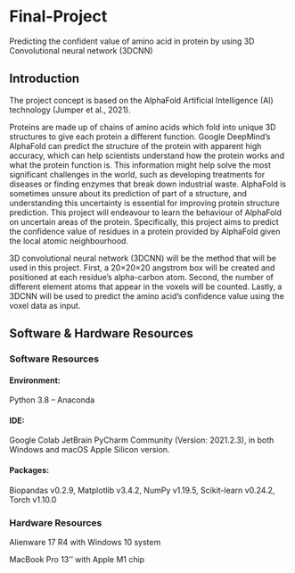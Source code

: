 # Final-Project
Predicting the confident value of amino acid in protein by using 3D Convolutional neural network (3DCNN)
## Introduction
The project concept is based on the AlphaFold Artificial Intelligence (AI) technology (Jumper et al., 2021).

Proteins are made up of chains of amino acids which fold into unique 3D structures to give each protein a different function. Google DeepMind’s AlphaFold can predict the structure of the protein with apparent high accuracy, which can help scientists understand how the protein works and what the protein function is. This information might help solve the most significant challenges in the world, such as developing treatments for diseases or finding enzymes that break down industrial waste. AlphaFold is sometimes unsure about its prediction of part of a structure, and understanding this uncertainty is essential for improving protein structure prediction. This project will endeavour to learn the behaviour of AlphaFold on uncertain areas of the protein. Specifically, this project aims to predict the confidence value of residues in a protein provided by AlphaFold given the local atomic neighbourhood.

3D convolutional neural network (3DCNN) will be the method that will be used in this project. First, a 20×20×20 angstrom box will be created and positioned at each residue’s alpha-carbon atom. Second, the number of different element atoms that appear in the voxels will be counted. Lastly, a 3DCNN will be used to predict the amino acid’s confidence value using the voxel data as input. 

## Software & Hardware Resources
### Software Resources
#### Environment: 
Python 3.8 – Anaconda
#### IDE: 
Google Colab
JetBrain PyCharm Community (Version: 2021.2.3), in both Windows and macOS Apple Silicon version.
#### Packages:
Biopandas v0.2.9, Matplotlib v3.4.2, NumPy v1.19.5, Scikit-learn v0.24.2, Torch v1.10.0
### Hardware Resources
Alienware 17 R4 with Windows 10 system

MacBook Pro 13’’ with Apple M1 chip
